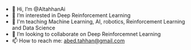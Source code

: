 - 👋 Hi, I’m @AltahhanAi
- 👀 I’m interested in Deep Reinforcement Learning
- 🌱 I'm teaching Machine Learning, AI, robotics, Reinforcement Learning and Data Science
- 💞️ I’m looking to collaborate on Deep Reinforcemnet Learning
- 📫 How to reach me: abed.tahhan@gmail.com

<!---
AltahhanAi/AltahhanAi is a ✨ special ✨ repository because its `README.md` (this file) appears on your GitHub profile.
You can click the Preview link to take a look at your changes.
--->
